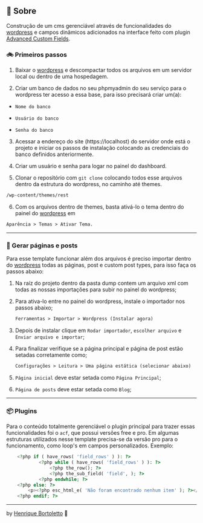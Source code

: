 ## :rocket: Sobre

Construção de um cms gerenciável através de funcionalidades do <a href="https://worpdress.org" target="_blank">wordpress</a> e campos dinâmicos adicionados na interface feito com plugin <a href="https://www.advancedcustomfields.com/" target="_blank">Advanced Custom Fields</a>.

### :bike: Primeiros passos

1. Baixar o <a href="https://worpdress.org" target="_blank">wordpress</a> e descompactar todos os arquivos em um servidor local ou dentro de uma hospedagem.

2. Criar um banco de dados no seu phpmyadmin do seu serviço para o wordpress ter acesso a essa base, para isso precisará criar um(a):

- `Nome do banco`

- `Usuário do banco`

- `Senha do banco`

3. Acessar a endereço do site (https://localhost) do servidor onde está o projeto e iniciar os passos de instalação colocando as credenciais do banco
   definidos anteriormente.

4. Criar um usuário e senha para logar no painel do dashboard.

5. Clonar o repositório com `git clone` colocando todos esse arquivos dentro da estrutura do wordpress, no caminho até themes.

```txt
/wp-content/themes/rest
```

6. Com os arquivos dentro de themes, basta ativá-lo o tema dentro do painel do <a href="https://worpdress.org" target="_blank">wordpress</a> em

```txt
Aparência > Temas > Ativar Tema.
```

---

### :file_folder: Gerar páginas e posts

Para esse template funcionar além dos arquivos é preciso importar dentro do <a href="https://worpdress.org" target="_blank">wordpress</a> todas as páginas,
post e custom post types, para isso faça os passos abaixo:

1. Na raíz do projeto dentro da pasta dump contem um arquivo xml com todas as nossas importações para subir no painel do wordpress;

2. Para ativa-lo entre no painel do wordpress, instale o importador nos passos abaixo;

   ```txt
   Ferramentas > Importar > Wordpress (Instalar agora)
   ```

3. Depois de instalar clique em `Rodar importador`, `escolher arquivo` e `Enviar arquivo e importar`;

4. Para finalizar verifique se a página principal e página de post estão setadas corretamente como;

   ```txt
   Configurações > Leitura > Uma página estática (selecionar abaixo)
   ```

5. `Página inicial` deve estar setada como `Página Principal`;

6. `Página de posts` deve estar setada como `Blog`;

---

### :package: Plugins

Para o conteúdo totalmente gerenciável o plugin principal para trazer essas funcionalidades foi o `acf`, que possui
versões free e pro. Em algumas estruturas utilizados nesse template precisa-se da versão pro para o funcionamento,
como loop's em campos personalizados. Exemplo:

```php
	<?php if ( have_rows( 'field_rows' ) ): ?>
			<?php while ( have_rows( 'field_rows' ) ): ?>
				<?php the_row(); ?>
				<?php the_sub_field( 'field', ); ?>
			<?php endwhile; ?>
	<?php else: ?>
		<p><?php esc_html_e( 'Não foram encontrado nenhum item' ); ?></p>
	<?php endif; ?>
```
---

by [Henrique Bortoletto](https://github.com.br) :wave:
